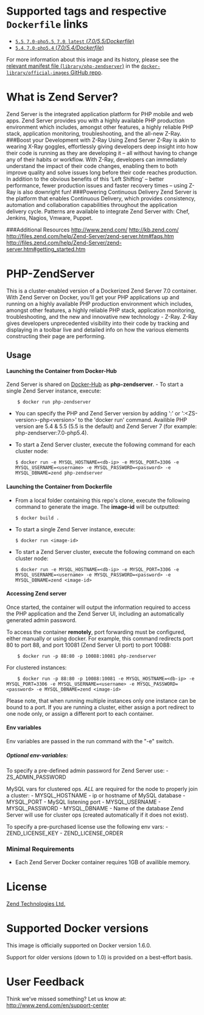 # Supported tags and respective `Dockerfile` links

-	[`5.5`, `7.0-php5.5`, `7.0`, `latest` (*7.0/5.5/Dockerfile*)](https://github.com/zendtech/php-zendserver/blob/bb3303d34a3e86a4bc9eb1d652c5cce6ad441a6e/7.0/5.5/Dockerfile)
-	[`5.4`, `7.0-php5.4` (*7.0/5.4/Dockerfile*)](https://github.com/zendtech/php-zendserver/blob/bb3303d34a3e86a4bc9eb1d652c5cce6ad441a6e/7.0/5.4/Dockerfile)

For more information about this image and its history, please see the [relevant manifest file (`library/php-zendserver`)](https://github.com/docker-library/official-images/blob/master/library/php-zendserver) in the [`docker-library/official-images` GitHub repo](https://github.com/docker-library/official-images).

# What is Zend Server?

Zend Server is the integrated application platform for PHP mobile and web apps. Zend Server provides you with a highly available PHP production environment which includes, amongst other features, a highly reliable PHP stack, application monitoring, troubleshooting, and the all-new Z-Ray. ###Boost your Development with Z-Ray Using Zend Server Z-Ray is akin to wearing X-Ray goggles, effortlessly giving developers deep insight into how their code is running as they are developing it – all without having to change any of their habits or workflow. With Z-Ray, developers can immediately understand the impact of their code changes, enabling them to both improve quality and solve issues long before their code reaches production. In addition to the obvious benefits of this ‘Left Shifting’ – better performance, fewer production issues and faster recovery times – using Z-Ray is also downright fun! ###Powering Continuous Delivery Zend Server is the platform that enables Continuous Delivery, which provides consistency, automation and collaboration capabilities throughout the application delivery cycle. Patterns are available to integrate Zend Server with: Chef, Jenkins, Nagios, Vmware, Puppet.

###Additional Resources http://www.zend.com/ http://kb.zend.com/ http://files.zend.com/help/Zend-Server/zend-server.htm#faqs.htm http://files.zend.com/help/Zend-Server/zend-server.htm#getting_started.htm

# PHP-ZendServer

This is a cluster-enabled version of a Dockerized Zend Server 7.0 container. With Zend Server on Docker, you'll get your PHP applications up and running on a highly available PHP production environment which includes, amongst other features, a highly reliable PHP stack, application monitoring, troubleshooting, and the new and innovative new technology - Z-Ray. Z-Ray gives developers unprecedented visibility into their code by tracking and displaying in a toolbar live and detailed info on how the various elements constructing their page are performing.

## Usage

#### Launching the Container from Docker-Hub

Zend Server is shared on [Docker-Hub](https://registry.hub.docker.com/_/php-zendserver/) as **php-zendserver**. - To start a single Zend Server instance, execute:

	    $ docker run php-zendserver

-	You can specify the PHP and Zend Server version by adding ':<php-version>' or ':&lt;ZS-version&gt;-php&lt;version&gt;' to the 'docker run' command. Availible PHP version are 5.4 & 5.5 (5.5 is the default) and Zend Server 7 (for example: php-zendserver:7.0-php5.4).

-	To start a Zend Server cluster, execute the following command for each cluster node:

		$ docker run -e MYSQL_HOSTNAME=<db-ip> -e MYSQL_PORT=3306 -e MYSQL_USERNAME=<username> -e MYSQL_PASSWORD=<password> -e MYSQL_DBNAME=zend php-zendserver

#### Launching the Container from Dockerfile

-	From a local folder containing this repo's clone, execute the following command to generate the image. The **image-id** will be outputted:

		$ docker build .

-	To start a single Zend Server instance, execute:

		$ docker run <image-id>

-	To start a Zend Server cluster, execute the following command on each cluster node:

		$ docker run -e MYSQL_HOSTNAME=<db-ip> -e MYSQL_PORT=3306 -e MYSQL_USERNAME=<username> -e MYSQL_PASSWORD=<password> -e MYSQL_DBNAME=zend <image-id>

#### Accessing Zend server

Once started, the container will output the information required to access the PHP application and the Zend Server UI, including an automatically generated admin password.

To access the container **remotely**, port forwarding must be configured, either manually or using docker. For example, this command redirects port 80 to port 88, and port 10081 (Zend Server UI port) to port 10088:

	    $ docker run -p 88:80 -p 10088:10081 php-zendserver

For clustered instances:

	    $ docker run -p 88:80 -p 10088:10081 -e MYSQL_HOSTNAME=<db-ip> -e MYSQL_PORT=3306 -e MYSQL_USERNAME=<username> -e MYSQL_PASSWORD=<password> -e MYSQL_DBNAME=zend <image-id>

Please note, that when running multiple instances only one instance can be bound to a port. If you are running a cluster, either assign a port redirect to one node only, or assign a different port to each container.

#### Env variables

Env variables are passed in the run command with the "-e" switch.

##### Optional env-variables:

To specify a pre-defined admin password for Zend Server use: - ZS_ADMIN_PASSWORD

MySQL vars for clustered ops. *ALL* are required for the node to properly join a cluster: - MYSQL_HOSTNAME - ip or hostname of MySQL database - MYSQL_PORT - MySQL listening port - MYSQL_USERNAME - MYSQL_PASSWORD - MYSQL_DBNAME - Name of the database Zend Server will use for cluster ops (created automatically if it does not exist).

To specify a pre-purchased license use the following env vars: - ZEND_LICENSE_KEY - ZEND_LICENSE_ORDER

### Minimal Requirements

-	Each Zend Server Docker container requires 1GB of availible memory.

# License

[Zend Technologies Ltd.](https://www.zend.com/topics/License-EULA-2010-09-2.pdf)

# Supported Docker versions

This image is officially supported on Docker version 1.6.0.

Support for older versions (down to 1.0) is provided on a best-effort basis.

# User Feedback

Think we’ve missed something? Let us know at: http://www.zend.com/en/support-center

